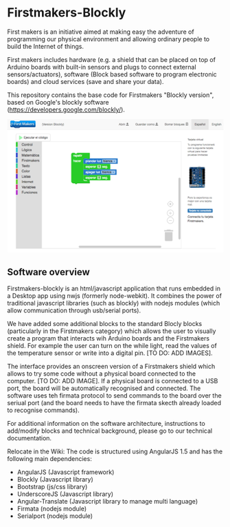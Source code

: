 # Firstmakers-Blockly
First makers is an initiative aimed at making easy the adventure of programming our physical environment and allowing ordinary people to build the Internet of things.

First makers includes hardware (e.g. a shield that can be placed on top of Arduino boards with built-in sensors and plugs to connect external sensors/actuators), software (Block based software to program electronic boards) and cloud services (save and share your data).

This repository contains the base code for Firstmakers "Blockly version", based on Google's blockly software (https://developers.google.com/blockly/).

![screenshot](images/screenshot.png)


Software overview
-------
Firstmakers-blockly is an html/javascript application that runs embedded in a Desktop app using nwjs (formerly node-webkit).  It combines the power of traditional javascript libraries (such as blockly) with nodejs modules (which allow communication through usb/serial ports).

We have added some additional blocks to the standard Blocly blocks (particularly in the Firstmakers category) which allows the user to visually create a program that interacts wih Arduino boards and the Firstmakers shield.  For example the user can turn on the while light, read the values of the temperature sensor or write into a digital pin.
[TO DO: ADD IMAGES].

The interface provides an onscreen version of a Firstmakers shield which allows to try some code without a physical board connected to the computer.
[TO DO: ADD IMAGE].
If a physical board is connected to a USB port, the board will be automatically recognised and connected. The software uses teh firmata protocol to send commands to the board over the seriual port (and the board needs to have the firmata skecth already loaded to recognise commands).

For additional information on the software architecture, instructions to add/modify blocks and technical background, please go to our technical documentation.



Relocate in the Wiki:
The code is structured using AngularJS 1.5 and has the following main dependencies:

  - AngularJS (Javascript framework)
  - Blockly (Javascript library)
  - Bootstrap (js/css library)
  - UnderscoreJS (Javascript library)
  - Angular-Translate (Javascript library to manage multi language)
  - Firmata (nodejs module)
  - Serialport (nodejs module)
  


  


 
